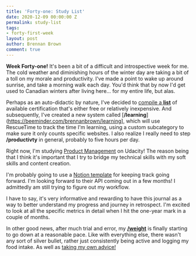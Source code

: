 ```yaml
---
title: 'Forty-one: Study List'
date: 2020-12-09 00:00:00 Z
permalink: study-list
tags:
- forty-first-week
layout: post
author: Brennan Brown
comment: true
---
```


**Week Forty-one!** It's been a bit of a difficult and introspective week for me. The cold weather and diminishing hours of the winter day are taking a bit of a toll on my morale and productivity. I've made a point to wake up around sunrise, and take a morning walk each day. You'd think that by now I'd get used to Canadian winters after living here... for my entire life, but alas.

Perhaps as an auto-didactic by nature, I've decided to [compile a **list**](https://brennanbrown.medium.com/online-education-for-2021-96af1bf2faf8) of available certification that's either free or relatively inexpensive. And subsequently, I've created a new system called [**/learning**](https://beeminder.com/brennanbrown/learning], which will use RescueTime to track the time I'm learning, using a custom subcategory to make sure it only counts specific websites. I also realize I really need to step **/productivty** in general, probably to five hours per day.

Right now, I'm studying [Product Management](https://www.udacity.com/course/product-manager-nanodegree--nd036) on Udacity! The reason being that I think it's important that I try to bridge my technical skills with my soft skills and content creation. 

I'm probably going to use a [Notion template](https://www.notion.so/Bachelor-of-Arts-in-Organization-Fall-2020-02272d62ab204e88817b5ab3f332617f) for keeping track going forward. I'm looking forward to their API coming out in a few months! I admittedly am still trying to figure out my workflow. 

I have to say, it's very informative and rewarding to have this journal as a way to better understand my progress and journey in retrospect. I'm excited to look at all the specific metrics in detail when I hit the one-year mark in a couple of months.

In other good news, after much trial and error, my [**/weight**](https://beeminder.com/brennanbrown/weight) is finally starting to go down at a reasonable pace. Like with everything else, there wasn't any sort of silver bullet, rather just consistently being active and logging my food intake. As well as [taking my own advice!](https://forum.beeminder.com/t/help-with-eating-slower/7440/2)  

